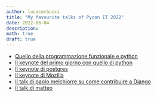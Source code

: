 ```yaml
---
author: lucacorbucci
title: "My favourite talks of Pycon IT 2022"
date: 2022-06-04
description:
math: true
draft: true
---
```


- [Quello della programmazione funzionale e python]()
- [Il keynote del primo giorno con quello di python]()
- [Il keynote di postgres]()
- [Il keynote di Mozilla]()
- [Il talk di paolo melchiorre su come contribuire a Django]()
- [Il talk di matteo]()
